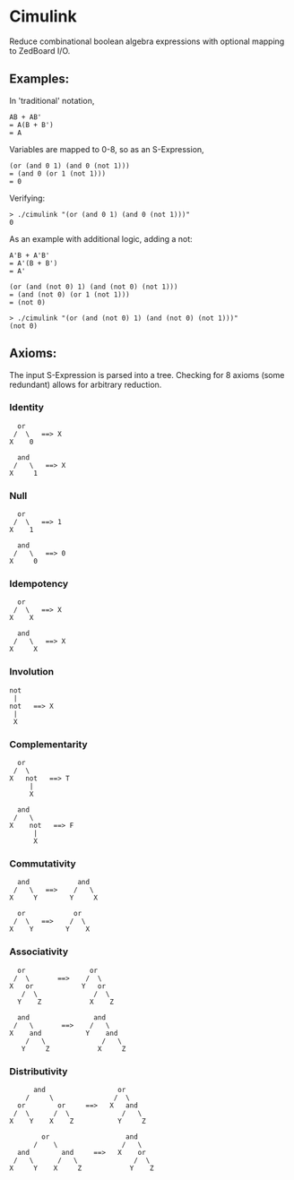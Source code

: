 # Cimulink

Reduce combinational boolean algebra expressions with optional mapping to ZedBoard I/O.

## Examples:
In 'traditional' notation,
```
AB + AB' 
= A(B + B') 
= A
```
Variables are mapped to 0-8, so as an S-Expression,
```
(or (and 0 1) (and 0 (not 1))) 
= (and 0 (or 1 (not 1))) 
= 0
```
Verifying:
```shell
> ./cimulink "(or (and 0 1) (and 0 (not 1)))"
0
```
As an example with additional logic, adding a not:
```
A'B + A'B' 
= A'(B + B') 
= A'
```
```
(or (and (not 0) 1) (and (not 0) (not 1))) 
= (and (not 0) (or 1 (not 1))) 
= (not 0)
```
```shell
> ./cimulink "(or (and (not 0) 1) (and (not 0) (not 1)))"
(not 0)
```

## Axioms:
The input S-Expression is parsed into a tree. Checking for 8 axioms (some redundant) allows for arbitrary reduction.
### Identity
```
  or
 /  \   ==> X
X    0      
```
```
  and
 /   \   ==> X
X     1      
```
### Null
```
  or
 /  \   ==> 1
X    1      
```
```
  and
 /   \   ==> 0
X     0      
```
### Idempotency
```
  or
 /  \   ==> X
X    X      
```
```
  and
 /   \   ==> X
X     X      
```
### Involution
```
not
 |
not   ==> X
 |
 X
```
### Complementarity
```
  or
 /  \
X   not   ==> T
     |
     X
```
```
  and
 /   \
X    not   ==> F
      |
      X
```
### Commutativity
```
  and            and
 /   \   ==>    /   \
X     Y        Y     X
```
```
  or            or
 /  \   ==>    /  \
X    Y        Y    X
```
### Associativity
```
  or                or
 /  \       ==>    /  \
X   or            Y   or
   /  \              /  \
  Y    Z            X    Z
```
```
  and                and
 /   \       ==>    /   \
X    and           Y    and
    /   \              /   \
   Y     Z            X     Z
```

### Distributivity
```
      and                  or
    /     \               /  \
  or        or     ==>   X   and
 /  \      /  \             /   \
X    Y    X    Z           Y     Z
```
```
        or                   and
      /    \                /   \
  and        and     ==>   X    or
 /   \      /   \              /  \
X     Y    X     Z            Y    Z
```